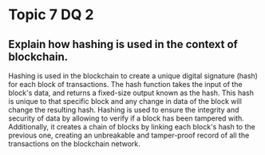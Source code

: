 # Topic 7 DQ 2
## Explain how hashing is used in the context of blockchain.

Hashing is used in the blockchain to create a unique digital signature (hash) for each block of transactions. The hash function takes the input of the block's data, and returns a fixed-size output known as the hash. This hash is unique to that specific block and any change in data of the block will change the resulting hash. Hashing is used to ensure the integrity and security of data by allowing to verify if a block has been tampered with. Additionally, it creates a chain of blocks by linking each block's hash to the previous one, creating an unbreakable and tamper-proof record of all the transactions on the blockchain network.

